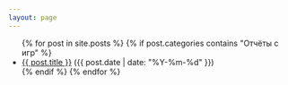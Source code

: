 ```yaml
---
layout: page
---
```


<ul>
  {% for post in site.posts %}
    {% if post.categories contains "Отчёты с игр" %}
      <li><a href="{{ post.url }}">{{ post.title }}</a> ({{ post.date | date: "%Y-%m-%d" }})</li>
    {% endif %}
  {% endfor %}
</ul>